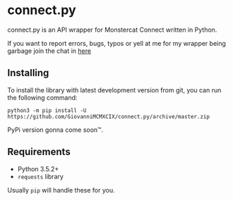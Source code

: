 # connect.py
connect.py is an API wrapper for Monstercat Connect written in Python.

If you want to report errors, bugs, typos or yell at me for my wrapper being garbage join the chat in [here](https://discord.gg/u5F8y9W)

## Installing

To install the library with latest development version from git, you can run the following command:

```
python3 -m pip install -U https://github.com/GiovanniMCMXCIX/connect.py/archive/master.zip
```

PyPi version gonna come soon™.


## Requirements

- Python 3.5.2+
- `requests` library

Usually `pip` will handle these for you.